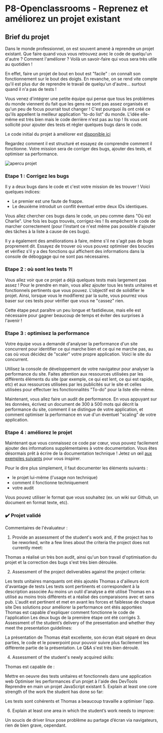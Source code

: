 # P8-Openclassrooms - Reprenez et améliorez un projet existant

## Brief du projet

Dans le monde professionnel, on est souvent amené à reprendre un projet existant. Que faire quand vous vous retrouvez avec le code de quelqu'un d'autre ? Comment l'améliorer ? Voilà un savoir-faire qui vous sera très utile au quotidien !

En effet, faire un projet de bout en bout est "facile" : on connaît son fonctionnement sur le bout des doigts. En revanche, on se rend vite compte qu'il est plus dur de reprendre le travail de quelqu'un d'autre... surtout quand il n'a pas de tests !

Vous venez d'intégrer une petite équipe qui pense que tous les problèmes du monde viennent du fait que les gens ne sont pas assez organisés et qu'un peu de focus pourrait tout changer ! C'est pourquoi ils ont créé ce qu'ils appellent la meilleur application "to-do list" du monde. L'idée elle-même est très bien mais le code derrière n'est pas au top ! Ils vous ont sollicité pour ajouter des tests et régler quelques bugs dans le code.

Le code initial du projet à améliorer est [disponible ici](https://s3-eu-west-1.amazonaws.com/static.oc-static.com/prod/courses/files/project-8-frontend/todo-list-project.zip)

Regardez comment il est structuré et essayez de comprendre comment il fonctionne. Votre mission sera de corriger des bugs, ajouter des tests, et optimiser sa performance.

![apercu projet](https://user.oc-static.com/upload/2017/10/19/15083988221397_Screen%20Shot%202017-10-17%20at%2010.52.21%20AM.png)

### Etape 1 : Corrigez les bugs

Il y a deux bugs dans le code et c'est votre mission de les trouver ! Voici quelques indices:

* Le premier est une faute de frappe.
* Le deuxième introduit un conflit éventuel entre deux IDs identiques.

Vous allez chercher ces bugs dans le code, un peu comme dans "Où est Charlie". Une fois les bugs trouvés, corrigez-les ! Ils empêchent le code de marcher correctement (pour l'instant ce n'est même pas possible d'ajouter des tâches à la liste à cause de ces bugs).

Il y a également des améliorations à faire, même s'il ne s'agit pas de bugs proprement dit. Essayez de trouver où vous pouvez optimiser des boucles et vérifiez s'il y a des fonctions qui affichent des informations dans la console de déboggage  qui ne sont pas nécessaires.

### Etape 2 : où sont les tests ?!

Vous allez voir que ce projet a déjà quelques tests mais largement pas assez ! Pour le prendre en main, vous allez ajouter tous les tests unitaires et fonctionnels  pertinents que vous pouvez. L'objectif est de solidifier le projet. Ainsi, lorsque vous le modifierez par la suite, vous pourrez vous baser sur ces tests pour vérifier que vous ne "cassez" rien.

Cette étape peut paraître un peu longue et fastidieuse, mais elle est nécessaire pour gagner beaucoup de temps et éviter des surprises à l'avenir !

### Etape 3 : optimisez la performance

Votre équipe vous a demandé d'analyser la performance d'un site concurrent pour identifier ce qui marche bien et ce qui ne marche pas, au cas où vous décidez de "scaler" votre propre application. Voici le site du concurrent.

Utilisez la console de développement de votre navigateur pour analyser la performance du site. Faites attention aux ressources utilisées par les différents éléments du site (par exemple, ce qui est lent, ce qui est rapide, etc) et aux ressources utilisées par les publicités sur le site et celles utilisées pour effectuer les fonctionnalités "To-do" pour la liste elle-même.

Maintenant, vous allez faire un audit de performance. En vous appuyant sur les données, écrivez un document de 300 à 500 mots qui décrit la performance du site, comment il se distingue de votre application, et comment optimiser la performance en vue d'un éventuel "scaling" de votre application.

### Etape 4 : améliorez le projet

Maintenant que vous connaissez ce code par cœur, vous pouvez facilement ajouter des informations supplémentaires à votre documentation. Vous êtes désormais prêt à écrire de la documentation technique ! Jetez un œil [aux exemples suivants](https://www.atlassian.com/blog/add-ons/5-real-life-examples-beautiful-technical-documentation) pour vous inspirer.

Pour le dire plus simplement, il faut documenter les éléments suivants :

* le projet lui-même (l'usage non technique)
* comment il fonctionne techniquement
* votre audit

Vous pouvez utiliser le format que vous souhaitez (ex. un wiki sur Github, un document en format texte, etc).

### ✔️ Projet validé

Commentaires de l'évaluateur :

1. Provide an assessment of the student's work and, if the project has to be reworked, write a few lines about the criteria the project does not currently meet:

Thomas a réalisé un très bon audit, ainsi qu'un bon travail d'optimisation du projet et la correction des bugs s'est très bien déroulée.

2. Assessment of the project deliverables against the project criteria:

Les tests unitaires manquants ont étés ajoutés
Thomas a d'ailleurs écrit d'avantage de tests
Les tests sont pertinents et correspondent à la description associée
Au moins un outil d'analyse a été utilisé
Thomas en a utilisé au moins trois différents et a réalisé des comparaisons avec et sans pub.
L'audit est pertinent et met en avant les forces et faiblesse de chaque site
Des solutions pour améliorer la performance ont étés apportées
Thomas est capable d'expliquer comment fonctionne le code de l'application
Les deux bugs de la première étape ont été corrigés
3. Assessment of the student’s delivery of the presentation and whether they meet the presentation guidelines:

La présentation de Thomas était excellente, son écran était séparé en deux parties, le code et le powerpoint pour pouvoir suivre plus facilement les différente partie de la présentation.
Le Q&A s'est très bien déroulé.

4. Assessment of the student's newly acquired skills:

Thomas est capable de : 

Mettre en oeuvre des tests unitaires et fonctionnels dans une application web
Optimiser les performances d'un projet à l'aide des DevTools
Reprendre en main un projet JavaScript existant
5. Explain at least one core strength of the work the student has done so far:

Les tests sont cohérents et Thomas a beaucoup travaille a optimiser l'app.

6. Explain at least one area in which the student’s work needs to improve:

Un soucis de driver linux pose problème au partage d’écran via navigateurs, rien de bien grave, cependant.
